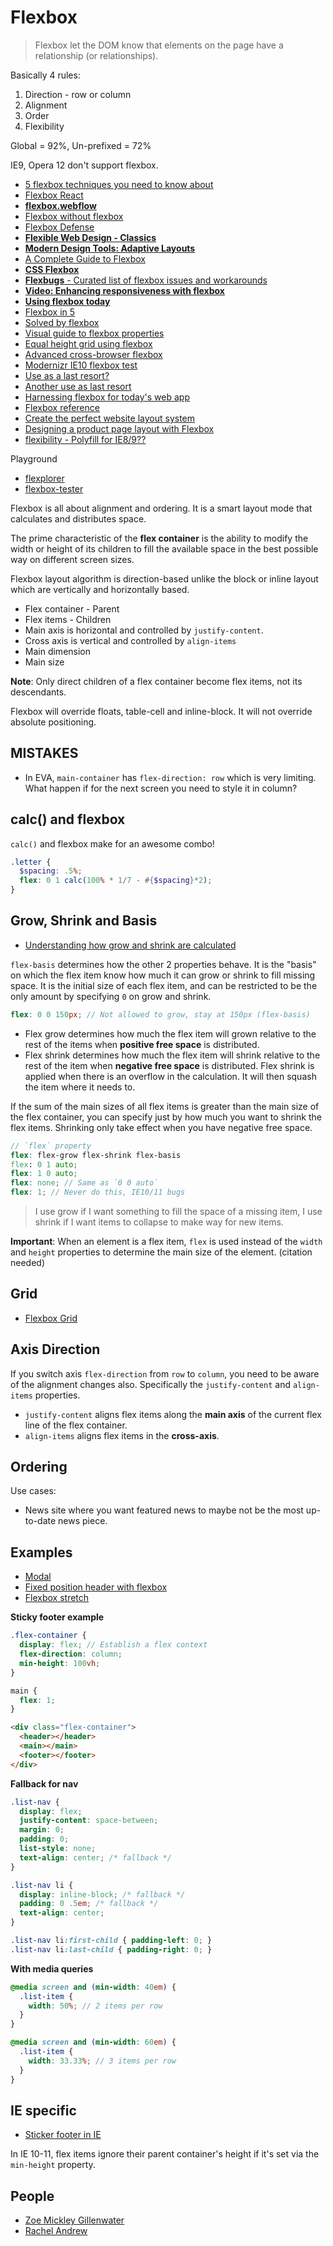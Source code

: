 # Flexbox

> Flexbox let the DOM know that elements on the page have a relationship (or relationships).

Basically 4 rules:

1. Direction - row or column
2. Alignment
3. Order
4. Flexibility

Global = 92%, Un-prefixed = 72%

IE9, Opera 12 don't support flexbox.

* [5 flexbox techniques you need to know about](http://tutorialzine.com/2016/04/5-flexbox-techniques-you-need-to-know-about/)
* [Flexbox React](http://nachoalvarez.me/flexbox-react/)
* [**flexbox.webflow**](https://flexbox.webflow.com)
* [Flexbox without flexbox](http://kyusuf.com/post/almost-complete-guide-to-flexbox-without-flexbox)
* [Flexbox Defense](http://www.flexboxdefense.com/)
* [**Flexible Web Design - Classics**](http://www.flexiblewebbook.com/)
* [**Modern Design Tools: Adaptive Layouts**](https://medium.com/@joshpuckett/modern-design-tools-adaptive-layouts-e236070856e3)
* [A Complete Guide to Flexbox](https://css-tricks.com/snippets/css/a-guide-to-flexbox/)
* [**CSS Flexbox**](http://cssflexbox.com/)
* [**Flexbugs** - Curated list of flexbox issues and workarounds](https://github.com/philipwalton/flexbugs)
* [**Video: Enhancing responsiveness with flexbox**](https://vimeo.com/124796320)
* [**Using flexbox today**](http://chriswrightdesign.com/experiments/using-flexbox-today/)
* [Flexbox in 5](http://flexboxin5.com/)
* [Solved by flexbox](http://philipwalton.github.io/solved-by-flexbox/)
* [Visual guide to flexbox properties](https://scotch.io/tutorials/a-visual-guide-to-css3-flexbox-properties)
* [Equal height grid using flexbox](http://clearleft.com/thinks/anequalheightgridusingflexbox/)
* [Advanced cross-browser flexbox](https://dev.opera.com/articles/advanced-cross-browser-flexbox/)
* [Modernizr IE10 flexbox test](https://github.com/Modernizr/Modernizr/issues/812)
* [Use as a last resort?](http://cloudfour.github.io/leveller/)
* [Another use as last resort](https://github.com/skrajewski/Equalizer)
* [Harnessing flexbox for today's web app](http://www.smashingmagazine.com/2015/03/02/harnessing-flexbox-for-todays-web-apps/)
* [Flexbox reference](http://tympanus.net/codrops/css_reference/flexbox/)
* [Create the perfect website layout system](http://www.creativebloq.com/web-design/create-perfect-website-layout-system-121518553)
* [Designing a product page layout with Flexbox](https://css-tricks.com/designing-a-product-page-layout-with-flexbox/)
* [flexibility - Polyfill for IE8/9??](https://github.com/10up/flexibility/)

Playground

* [flexplorer](http://bennettfeely.com/flexplorer/)
* [flexbox-tester](http://madebymike.com.au/demos/flexbox-tester/)

Flexbox is all about alignment and ordering. It is a smart layout mode that calculates and distributes space.

The prime characteristic of the **flex container** is the ability to modify the width or height of its children to fill the available space in the best possible way on different screen sizes.

Flexbox layout algorithm is direction-based unlike the block or inline layout which are vertically and horizontally based.

* Flex container - Parent
* Flex items - Children
* Main axis is horizontal and controlled by `justify-content`.
* Cross axis is vertical and controlled by `align-items`
* Main dimension
* Main size

**Note**: Only direct children of a flex container become flex items, not its descendants.

Flexbox will override floats, table-cell and inline-block. It will not override absolute positioning.

## MISTAKES

* In EVA, `main-container` has `flex-direction: row` which is very limiting. What happen if for the next screen you need to style it in column?

## calc() and flexbox

`calc()` and flexbox make for an awesome combo!


```scss
.letter {
  $spacing: .5%;
  flex: 0 1 calc(100% * 1/7 - #{$spacing}*2);}
```

## Grow, Shrink and Basis

* [Understanding how grow and shrink are calculated](http://madebymike.com.au/writing/understanding-flexbox/)

`flex-basis` determines how the other 2 properties behave. It is the "basis" on which the flex item know how much it can grow or shrink to fill missing space. It is the initial size of each flex item, and can be restricted to be the only amount by specifying `0` on grow and shrink.

```scss
flex: 0 0 150px; // Not allowed to grow, stay at 150px (flex-basis)
```

* Flex grow determines how much the flex item will grown relative to the rest of the items when **positive free space** is distributed.
* Flex shrink determines how much the flex item will shrink relative to the rest of the item when **negative free space** is distributed. Flex shrink is applied when there is an overflow in the calculation. It will then squash the item where it needs to.

If the sum of the main sizes of all flex items is greater than the main size of the flex container, you can specify just by how much you want to shrink the flex items. Shrinking only take effect when you have negative free space.

```scss
// `flex` property
flex: flex-grow flex-shrink flex-basis
flex: 0 1 auto;
flex: 1 0 auto;
flex: none; // Same as `0 0 auto`
flex: 1; // Never do this, IE10/11 bugs
```

> I use grow if I want something to fill the space of a missing item, I use shrink if I want items to collapse to make way for new items.

**Important**: When an element is a flex item, `flex` is used instead of the `width` and `height` properties to determine the main size of the element. (citation needed)

## Grid

* [Flexbox Grid](http://flexboxgrid.com/)

## Axis Direction

If you switch axis `flex-direction` from `row` to `column`, you need to be aware of the alignment changes also. Specifically the `justify-content` and `align-items` properties.

* `justify-content` aligns flex items along the **main axis** of the current flex line of the flex container.
* `align-items` aligns flex items in the **cross-axis**.

## Ordering

Use cases:

* News site where you want featured news to maybe not be the most up-to-date news piece.

## Examples

* [Modal](https://twitter.com/jina/status/591351510803488768)
* [Fixed position header with flexbox](https://teamtreehouse.com/forum/fixed-position-header-with-flexbox)
* [Flexbox stretch](http://zomigi.com/demo/flexbox_stretch.html)


**Sticky footer example**

```scss
.flex-container {
  display: flex; // Establish a flex context
  flex-direction: column;
  min-height: 100vh;}

main {
  flex: 1;}
```

```html
<div class="flex-container">
  <header></header>
  <main></main>
  <footer></footer>
</div>
```

**Fallback for nav**

```scss
.list-nav {
  display: flex;
  justify-content: space-between;
  margin: 0;
  padding: 0;
  list-style: none;
  text-align: center; /* fallback */}

.list-nav li {
  display: inline-block; /* fallback */
  padding: 0 .5em; /* fallback */
  text-align: center;}

.list-nav li:first-child { padding-left: 0; }
.list-nav li:last-child { padding-right: 0; }
```

**With media queries**

```scss
@media screen and (min-width: 40em) {
  .list-item {
    width: 50%; // 2 items per row  }}

@media screen and (min-width: 60em) {
  .list-item {
    width: 33.33%; // 3 items per row  }}
```

## IE specific

* [Sticker footer in IE](https://github.com/philipwalton/solved-by-flexbox/pull/36/files)

In IE 10-11, flex items ignore their parent container's height if it's set via the `min-height` property.

## People

* [Zoe Mickley Gillenwater](http://zomigi.com/blog/)
* [Rachel Andrew](https://rachelandrew.co.uk/)